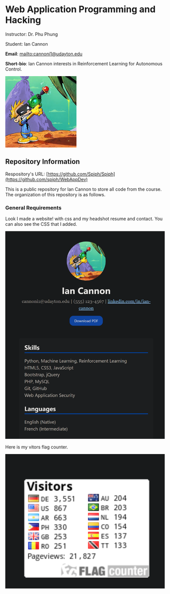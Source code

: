 # Web Application Programming and Hacking
Instructor: Dr. Phu Phung

Student: Ian Cannon

**Email**: [mailto:cannoni1@udayton.edu](cannoni1@udayton.edu)

**Short-bio**: Ian Cannon interests in Reinforcement Learning for Autonomous Control. 

![Ian's headshot](assets/headshot.jpg)

## Repository Information

Respository's URL: [https://github.com/Spiph/Spiph](https://github.com/spiph/WebAppDev)

This is a public repository for Ian Cannon to store all code from the course. The organization of this repository is as follows.

### General Requirements

Look I made a website! with css and my headshot resume and contact. You can also see the CSS that I added.

![My website](image.png)


Here is my vitors flag counter.

![Flags](image-1.png)


